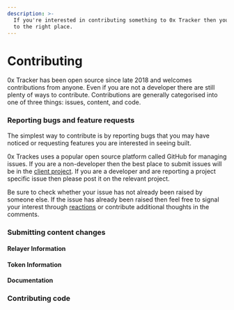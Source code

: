 ```yaml
---
description: >-
  If you're interested in contributing something to 0x Tracker then you've come
  to the right place.
---
```


# Contributing

0x Tracker has been open source since late 2018 and welcomes contributions from anyone. Even if you are not a developer there are still plenty of ways to contribute. Contributions are generally categorised into one of three things: issues, content, and code.

### Reporting bugs and feature requests

The simplest way to contribute is by reporting bugs that you may have noticed or requesting features you are interested in seeing built. 

0x Trackes uses a popular open source platform called GitHub for managing issues. If you are a non-developer then the best place to submit issues will be in the [client project](https://github.com/0xTracker/0x-tracker-client/issues). If you are a developer and are reporting a project specific issue then please post it on the relevant project.

Be sure to check whether your issue has not already been raised by someone else. If the issue has already been raised then feel free to signal your interest through [reactions](https://github.blog/2016-03-10-add-reactions-to-pull-requests-issues-and-comments/) or contribute additional thoughts in the comments.

### Submitting content changes

#### Relayer Information

#### Token Information

#### Documentation

### Contributing code




